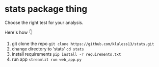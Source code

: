 # stats package thing

Choose the right test for your analysis.

Here's how 👇

1. git clone the repo
  `git clone https://github.com/kluless13/stats.git`
2. change directory to 'stats'
    `cd stats`
3. install requirements
    `pip install -r requirements.txt`
4. run app `streamlit run web_app.py`